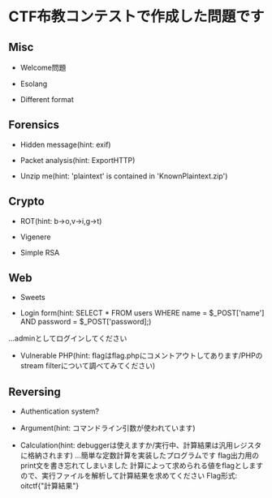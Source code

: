 # CTF布教コンテストで作成した問題です

## Misc
* Welcome問題

* Esolang

* Different format

## Forensics
* Hidden message(hint: exif)

* Packet analysis(hint: ExportHTTP)

* Unzip me(hint: 'plaintext' is contained in 'KnownPlaintext.zip')

## Crypto
* ROT(hint: b→o,v→i,g→t)

* Vigenere

* Simple RSA

## Web
* Sweets

* Login form(hint: SELECT * FROM users WHERE name = $_POST['name'] AND password = $_POST['password];)

...adminとしてログインしてください

* Vulnerable PHP(hint: flagはflag.phpにコメントアウトしてあります/PHPのstream filterについて調べてみてください)

## Reversing
* Authentication system?

* Argument(hint: コマンドライン引数が使われています)

* Calculation(hint: debuggerは使えますか/実行中、計算結果は汎用レジスタに格納されます)
...簡単な定数計算を実装したプログラムです
flag出力用のprint文を書き忘れてしまいました
計算によって求められる値をflagとしますので、実行ファイルを解析して計算結果を求めてください
Flag形式: oitctf{"計算結果"}
